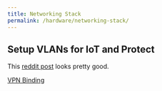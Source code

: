 ```yaml
---
title: Networking Stack
permalink: /hardware/networking-stack/
---
```


## Setup VLANs for IoT and Protect

This [reddit post](https://www.reddit.com/r/HomeKit/comments/12ylfhz/unifi_network_and_homekit_guide_iot_and_protect/) looks pretty good.

[VPN Binding](https://www.reddit.com/r/VPNTorrents/comments/ssy8vv/guide_bind_vpn_network_interface_to_torrent/)